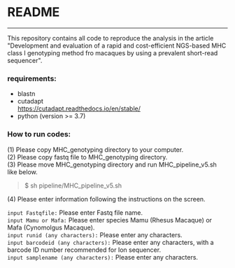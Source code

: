 # README

---

This repository contains all code to reproduce the analysis in the article "Development and evaluation of a rapid and cost-efficient NGS-based MHC class I genotyping method fro macaques by using a prevalent short-read sequencer".

### requirements:

- blastn  
- cutadapt  
  https://cutadapt.readthedocs.io/en/stable/  
- python (version >= 3.7)  

### How to run codes:

(1) Please copy MHC_genotyping directory to your computer.  
(2) Please copy fastq file to MHC_genotyping directory.  
(3) Please move MHC_genotyping directory and run MHC_pipeline_v5.sh like below.  

> $ sh pipeline/MHC_pipeline_v5.sh  

(4) Please enter information following the instructions on the screen.  

`input Fastqfile:` Please enter Fastq file name.  
`input Mamu or Mafa:` Please enter species Mamu (Rhesus Macaque) or Mafa (Cynomolgus Macaque).  
`input runid (any characters):` Please enter any characters.  
`input barcodeid (any characters):` Please enter any characters, with a barcode ID number recommended for Ion sequencer.  
`input samplename (any characters):` Please enter any characters.  
